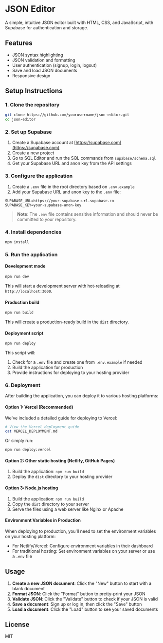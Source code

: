 # JSON Editor

A simple, intuitive JSON editor built with HTML, CSS, and JavaScript, with Supabase for authentication and storage.

## Features

- JSON syntax highlighting
- JSON validation and formatting
- User authentication (signup, login, logout)
- Save and load JSON documents
- Responsive design

## Setup Instructions

### 1. Clone the repository

```bash
git clone https://github.com/yourusername/json-editor.git
cd json-editor
```

### 2. Set up Supabase

1. Create a Supabase account at [https://supabase.com](https://supabase.com)
2. Create a new project
3. Go to SQL Editor and run the SQL commands from `supabase/schema.sql`
4. Get your Supabase URL and anon key from the API settings

### 3. Configure the application

1. Create a `.env` file in the root directory based on `.env.example`
2. Add your Supabase URL and anon key to the `.env` file:

```
SUPABASE_URL=https://your-supabase-url.supabase.co
SUPABASE_KEY=your-supabase-anon-key
```

> **Note**: The `.env` file contains sensitive information and should never be committed to your repository.

### 4. Install dependencies

```bash
npm install
```

### 5. Run the application

#### Development mode

```bash
npm run dev
```

This will start a development server with hot-reloading at `http://localhost:3000`.

#### Production build

```bash
npm run build
```

This will create a production-ready build in the `dist` directory.

#### Deployment script

```bash
npm run deploy
```

This script will:
1. Check for a `.env` file and create one from `.env.example` if needed
2. Build the application for production
3. Provide instructions for deploying to your hosting provider

### 6. Deployment

After building the application, you can deploy it to various hosting platforms:

#### Option 1: Vercel (Recommended)

We've included a detailed guide for deploying to Vercel:

```bash
# View the Vercel deployment guide
cat VERCEL_DEPLOYMENT.md
```

Or simply run:

```bash
npm run deploy:vercel
```

#### Option 2: Other static hosting (Netlify, GitHub Pages)

1. Build the application: `npm run build`
2. Deploy the `dist` directory to your hosting provider

#### Option 3: Node.js hosting

1. Build the application: `npm run build`
2. Copy the `dist` directory to your server
3. Serve the files using a web server like Nginx or Apache

#### Environment Variables in Production

When deploying to production, you'll need to set the environment variables on your hosting platform:

- For Netlify/Vercel: Configure environment variables in their dashboard
- For traditional hosting: Set environment variables on your server or use a `.env` file

## Usage

1. **Create a new JSON document**: Click the "New" button to start with a blank document
2. **Format JSON**: Click the "Format" button to pretty-print your JSON
3. **Validate JSON**: Click the "Validate" button to check if your JSON is valid
4. **Save a document**: Sign up or log in, then click the "Save" button
5. **Load a document**: Click the "Load" button to see your saved documents

## License

MIT
